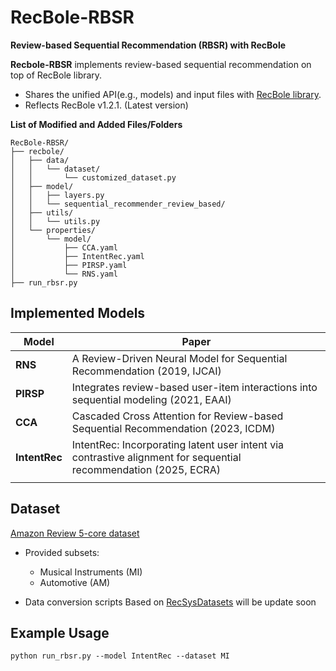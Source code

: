 # **RecBole-RBSR**
**Review-based Sequential Recommendation (RBSR) with RecBole**

**Recbole-RBSR** implements review-based sequential recommendation on top of RecBole library.
  - Shares the unified API(e.g., models) and input files with [RecBole library](https://github.com/RUCAIBox/RecBole). 
  - Reflects RecBole v1.2.1. (Latest version)   
     
**List of Modified and Added Files/Folders**

    RecBole-RBSR/
    ├── recbole/
    │   ├── data/
    │   │   └── dataset/
    │   │       └── customized_dataset.py
    │   ├── model/
    │   │   ├── layers.py
    │   │   └── sequential_recommender_review_based/
    │   ├── utils/
    │   │   └── utils.py
    │   └── properties/
    │       └── model/
    │           ├── CCA.yaml
    │           ├── IntentRec.yaml
    │           ├── PIRSP.yaml
    │           └── RNS.yaml
    ├── run_rbsr.py


## **Implemented Models**  
| Model      | Paper |
|------------|-------------|
| **RNS**       | A Review-Driven Neural Model for Sequential Recommendation (2019, IJCAI) |
| **PIRSP**    | Integrates review-based user-item interactions into sequential modeling (2021, EAAI) |
| **CCA**      | Cascaded Cross Attention for Review-based Sequential Recommendation (2023, ICDM) |
| **IntentRec**| IntentRec: Incorporating latent user intent via contrastive alignment for sequential recommendation (2025, ECRA) | 
| |

## Dataset
[Amazon Review 5-core dataset](https://jmcauley.ucsd.edu/data/amazon/index_2014.html)

- Provided subsets:
  - Musical Instruments (MI)
  - Automotive (AM)

- Data conversion scripts Based on [RecSysDatasets](https://github.com/RUCAIBox/RecSysDatasets) will be update soon 

## Example Usage

```
python run_rbsr.py --model IntentRec --dataset MI
```